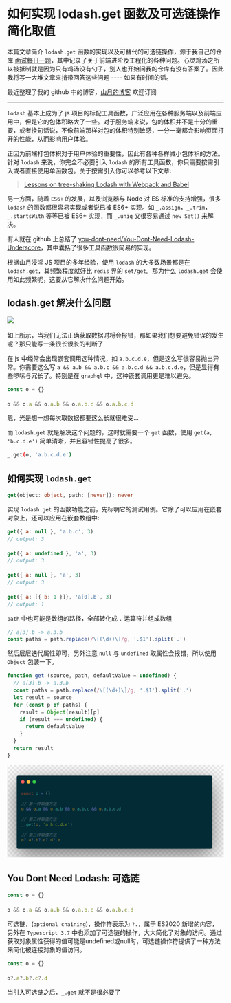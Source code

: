 # 如何实现 lodash.get 函数及可选链操作简化取值

本篇文章简介 `lodash.get` 函数的实现以及可替代的可选链操作，源于我自己的仓库 [面试每日一题](https://github.com/shfshanyue/Daily-Question/issues)，其中记录了关于前端进阶及工程化的各种问题。心灵鸡汤之所以被抵制就是因为只有鸡汤没有勺子，别人也开始问我的仓库有没有答案了。因此我将写一大堆文章来捎带回答这些问题 ---- 如果有时间的话。

最近整理了我的 github 中的博客，[山月的博客](https://github.com/shfshanyue/blog) 欢迎订阅

---

`lodash` 基本上成为了 js 项目的标配工具函数，广泛应用在各种服务端以及前端应用中，但是它的包体积略大了一些。对于服务端来说，包的体积并不是十分的重要，或者换句话说，不像前端那样对包的体积特别敏感，一分一毫都会影响页面打开的性能，从而影响用户体验。

正因为前端打包体积对于用户体验的重要性，因此有各种各样减小包体积的方法。针对 `lodash` 来说，你完全不必要引入 `lodash` 的所有工具函数，你只需要按需引入或者直接使用单函数包。关于按需引入你可以参考以下文章:

> [Lessons on tree-shaking Lodash with Webpack and Babel](https://www.azavea.com/blog/2019/03/07/lessons-on-tree-shaking-lodash/)

另一方面，随着 `ES6+` 的发展，以及浏览器与 Node 对 ES 标准的支持增强，很多 `lodash` 的函数都很容易实现或者说已被 ES6+ 实现。如 `_.assign`，`_.trim`，`_.startsWith` 等等已被 ES6+ 实现，而 `_.uniq` 又很容易通过 `new Set()` 来解决。

有人就在 github 上总结了 [you-dont-need/You-Dont-Need-Lodash-Underscore](https://github.com/you-dont-need/You-Dont-Need-Lodash-Underscore)，其中囊括了很多工具函数很简易的实现。

<!--more-->

根据山月浸淫 JS 项目的多年经验，使用 `lodash` 的大多数场景都是在 `lodash.get`，其频繁程度就好比 `redis` 界的 `set/get`。那为什么 `lodash.get` 会使用如此频繁呢，这要从它解决什么问题开始。

## lodash.get 解决什么问题

![](https://static.shanyue.tech/blog/optional-chain.jpg)

如上所示，当我们无法正确获取数据时将会报错，那如果我们想要避免错误的发生呢？那只能写一条很长很长的判断了

在 js 中经常会出现嵌套调用这种情况，如 `a.b.c.d.e`，但是这么写很容易抛出异常。你需要这么写 `a && a.b && a.b.c && a.b.c.d && a.b.c.d.e`，但是显得有些啰嗦与冗长了。特别是在 `graphql` 中，这种嵌套调用更是难以避免。

``` javascript
const o = {}

o && o.a && o.a.b && o.a.b.c && o.a.b.c.d
```

恩，光是想一想每次取数据都要这么长就很难受...

而 `lodash.get` 就是解决这个问题的，这时就需要一个 `get` 函数，使用 `get(a, 'b.c.d.e')` 简单清晰，并且容错性提高了很多。

``` bash
_.get(o, 'a.b.c.d.e')
```

## 如何实现 `lodash.get`

``` ts
get(object: object, path: [never]): never
```

实现 `lodash.get` 的函数功能之前，先标明它的测试用例。它除了可以应用在嵌套对象上，还可以应用在嵌套数组中:

``` javascript
get({ a: null }, 'a.b.c', 3)
// output: 3

get({ a: undefined }, 'a', 3)
// output: 3

get({ a: null }, 'a', 3)
// output: 3

get({ a: [{ b: 1 }]}, 'a[0].b', 3)
// output: 1
```

`path` 中也可能是数组的路径，全部转化成 `.` 运算符并组成数组

```javascript
// a[3].b -> a.3.b
const paths = path.replace(/\[(\d+)\]/g, '.$1').split('.')
```

然后层层迭代属性即可，另外注意 `null` 与 `undefined` 取属性会报错，所以使用 `Object` 包装一下。

``` javascript
function get (source, path, defaultValue = undefined) {
  // a[3].b -> a.3.b
  const paths = path.replace(/\[(\d+)\]/g, '.$1').split('.')
  let result = source
  for (const p of paths) {
    result = Object(result)[p]
    if (result === undefined) {
      return defaultValue
    }
  }
  return result
}
```

![](./assets/lodash-get.png)

## You Dont Need Lodash: 可选链

``` javascript
const o = {}

o && o.a && o.a.b && o.a.b.c && o.a.b.c.d
```

可选链，(`optional chaining`)，操作符表示为 `?.`，属于 ES2020 新增的内容，另外在 `Typescript 3.7` 中也添加了可选链的操作，大大简化了对象的访问。通过获取对象属性获得的值可能是undefined或null时，可选链操作符提供了一种方法来简化被连接对象的值访问。

``` javascript
const o = {}

o?.a?.b?.c?.d
```

当引入可选链之后，`_.get` 就不是很必要了
